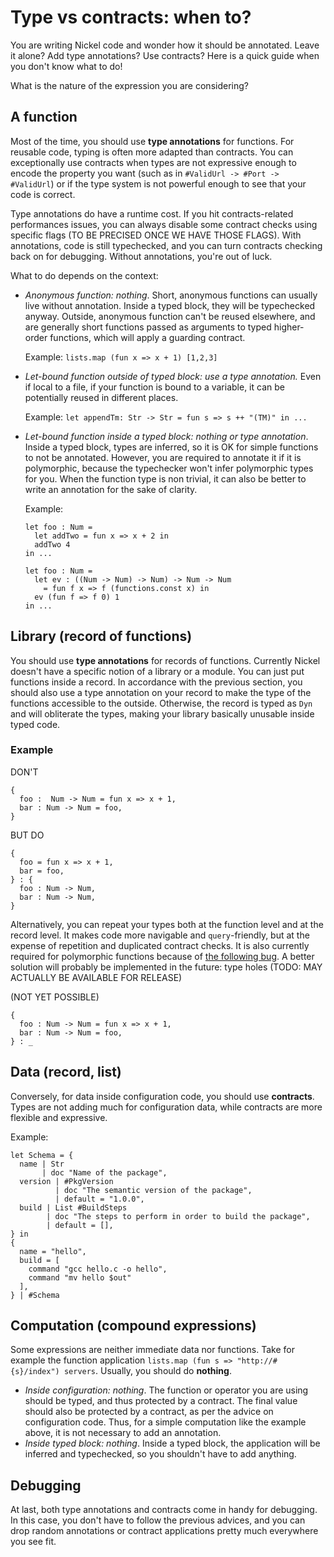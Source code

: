 # Type vs contracts: when to?

You are writing Nickel code and wonder how it should be annotated. Leave it
alone? Add type annotations? Use contracts? Here is a quick guide when you don't
know what to do!

What is the nature of the expression you are considering?

## A function

Most of the time, you should use **type annotations** for functions. For
reusable code, typing is often more adapted than contracts. You can
exceptionally use contracts when types are not expressive enough to encode the
property you want (such as in `#ValidUrl -> #Port -> #ValidUrl`) or if the type
system is not powerful enough to see that your code is correct.

Type annotations do have a runtime cost. If you hit contracts-related
performances issues, you can always disable some contract checks using specific
flags (TO BE PRECISED ONCE WE HAVE THOSE FLAGS). With annotations, code is still
typechecked, and you can turn contracts checking back on for debugging. Without
annotations, you're out of luck.

What to do depends on the context:

- *Anonymous function: nothing*. Short, anonymous functions can
    usually live without annotation. Inside a typed block, they will be
    typechecked anyway. Outside, anonymous function can't be reused elsewhere,
    and are generally short functions passed as arguments to typed higher-order
    functions, which will apply a guarding contract.

    Example: `lists.map (fun x => x + 1) [1,2,3]`
- *Let-bound function outside of typed block: use a type annotation.* Even if
    local to a file, if your function is bound to a variable, it can be
    potentially reused in different places.

    Example: `let appendTm: Str -> Str = fun s => s ++ "(TM)" in ...`
- *Let-bound function inside a typed block: nothing or type annotation*. Inside a
    typed block, types are inferred, so it is OK for simple functions to not be
    annotated. However, you are required to annotate it if it is polymorphic,
    because the typechecker won't infer polymorphic types for you. When the
    function type is non trivial, it can also be better to write an annotation
    for the sake of clarity.

    Example:
    ```nickel
    let foo : Num =
      let addTwo = fun x => x + 2 in
      addTwo 4
    in ...

    let foo : Num =
      let ev : ((Num -> Num) -> Num) -> Num -> Num
        = fun f x => f (functions.const x) in
      ev (fun f => f 0) 1
    in ...
    ```

## Library (record of functions)

You should use **type annotations** for records of functions. Currently Nickel
doesn't have a specific notion of a library or a module. You can just put
functions inside a record. In accordance with the previous section, you should
also use a type annotation on your record to make the type of the functions
accessible to the outside. Otherwise, the record is typed as `Dyn` and will
obliterate the types, making your library basically unusable inside typed code.

### Example

DON'T
```
{
  foo :  Num -> Num = fun x => x + 1,
  bar : Num -> Num = foo,
}
```

BUT DO
```
{
  foo = fun x => x + 1,
  bar = foo,
} : {
  foo : Num -> Num,
  bar : Num -> Num,
}
```

Alternatively, you can repeat your types both at the function level and at the
record level. It makes code more navigable and `query`-friendly, but at the
expense of repetition and duplicated contract checks. It is also currently
required for polymorphic functions because of [the following
bug](https://github.com/tweag/nickel/issues/360). A better solution will
probably be implemented in the future: type holes (TODO: MAY ACTUALLY BE AVAILABLE FOR RELEASE)

(NOT YET POSSIBLE)
```
{
  foo : Num -> Num = fun x => x + 1,
  bar : Num -> Num = foo,
} : _
```

## Data (record, list)

Conversely, for data inside configuration code, you should use **contracts**.
Types are not adding much for configuration data, while contracts are more
flexible and expressive.

Example:
```nickel
let Schema = {
  name | Str
       | doc "Name of the package",
  version | #PkgVersion
          | doc "The semantic version of the package",
          | default = "1.0.0",
  build | List #BuildSteps
        | doc "The steps to perform in order to build the package",
        | default = [],
} in
{
  name = "hello",
  build = [
    command "gcc hello.c -o hello",
    command "mv hello $out"
  ],
} | #Schema
```

## Computation (compound expressions)

Some expressions are neither immediate data nor functions. Take for example the
function application `lists.map (fun s => "http://#{s}/index") servers`.
Usually, you should do **nothing**.

- *Inside configuration: nothing*. The function or operator you are using should
  be typed, and thus protected by a contract. The final value should also be
  protected by a contract, as per the advice on configuration code. Thus, for a
  simple computation like the example above, it is not necessary to add an
  annotation.
- *Inside typed block: nothing*. Inside a typed block, the application will be
  inferred and typechecked, so you shouldn't have to add anything.

## Debugging

At last, both type annotations and contracts come in handy for debugging. In
this case, you don't have to follow the previous advices, and you can drop
random annotations or contract applications pretty much everywhere you see fit.
